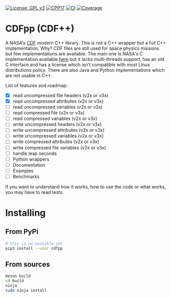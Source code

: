 [![License: GPL v3](https://img.shields.io/badge/License-GPLv3-blue.svg)](https://www.gnu.org/licenses/gpl-3.0)
[![CPP17](https://img.shields.io/badge/Language-C++17-blue.svg)]()
[![CI](https://github.com/SciQLop/CDFpp/workflows/C//C++%20CI/badge.svg)](https://github.com/SciQLop/CDFpp/actions?query=workflow%3A%22C%2FC%2B%2B+CI%22)
[![Coverage](https://codecov.io/gh/SciQLop/CDFpp/coverage.svg?branch=master)](https://codecov.io/gh/SciQLop/CDFpp/branch/master)

# CDFpp (CDF++)
A NASA's [CDF](https://cdf.gsfc.nasa.gov/) modern C++ library. 
This is not a C++ wrapper but a full C++ implementation.
Why? CDF files are still used for space physics missions but few implementations are available.
The main one is NASA's C implementation available [here](https://cdf.gsfc.nasa.gov/) but it lacks multi-threads support, has an old C interface and has a license which isn't compatible with most Linux distributions policy.
There are also Java and Python implementations which are not usable in C++.

List of features and roadmap:

- [x] read uncompressed file headers (v2x or v3x)
- [x] read uncompressed attributes (v2x or v3x)
- [ ] read uncompressed variables (v2x or v3x)
- [ ] read compressed file (v2x or v3x)
- [ ] read compressed variables (v2x or v3x)
- [ ] write uncompressed headers (v2x or v3x)
- [ ] write uncompressed attributes (v2x or v3x)
- [ ] write uncompressed variables (v2x or v3x)
- [ ] write compressed attributes (v2x or v3x)
- [ ] write compressed file variables (v2x or v3x)
- [ ] handle leap seconds
- [ ] Python wrappers
- [ ] Documentation
- [ ] Examples
- [ ] Benchmarks

If you want to understand how it works, how to use the code or what works, you may have to read tests.

# Installing

## From PyPi

```bash
# this is no possible yet
pip3 install --user cdfpp
```

## From sources

```bash
meson build
cd build
ninja
sudo ninja install
```
